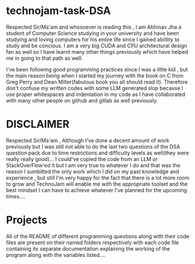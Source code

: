 # technojam-task-DSA 
 
Respected Sir/Ma'am and whosoever is reading this , 
I am Abhinav Jha a student of Computer Science studying in your university and have been studying and loving computers for his entire life since I gained abitlity  to study and be concious. I am a very big CUDA and CPU architectural design fan as well so I have learnt many other things previously which have helped me in going to that path as well.

I've been following good programming practices since I was a little kid , but the main reason being when I started my journey with the book on C from Greg Perry and Dean Miller(fabulous book you all should read it). Therefore don't confuse my written codes with some LLM generated slop because I use proper whitespaces and indentation in my code as I have collaborated with many other people on github and gitlab as well previously.



# DISCLAIMER
Respected Sir/Ma'am ,
Although I've done a decent amount of work previously but I was still not able to do the last two questions of the DSA question pack due to time restrictions and difficulty levels as well(they were really really good)...
I could've copied the code from an LLM or StackOverFlow'ed it but I am very true to whatever I do and that was the reason I sumbitted the only work which I did on my past knowledge and experience , but still I'm very happy  for the fact that there is a lot more room to grow and TechnoJam will enable me with the appropriate toolset and the best mindset I can have to achieve whatever I've planned for the upcoming times....


# Projects
All of the README of different programming questions along with their code files are present on their named folders respectively with each code file containing its separate documentation explaining the working of the program along with the variables listed....
